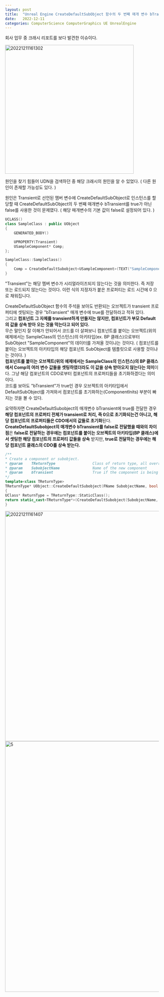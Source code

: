 ```yaml
---
layout: post
title:  "Unreal Engine CreateDefaultSubObject 함수의 두 번째 매개 변수 bTransient의 의미 ( FEventLoadNodeArray::GetAddedNodes 크래시 )"
date:   2022-12-11
categories: ComputerScience ComputerGraphics UE UnrealEngine
---            
```

                     
회사 업무 중 크래시 리포트를 보다 발견한 이슈이다.                   
                
<img width="421" alt="20221211161302" src="https://user-images.githubusercontent.com/33873804/206891051-f0a08f91-4727-4d1f-a0b7-8776155aa17e.png">              
           
원인을 찾기 힘들어 UDN을 검색하던 중 해당 크래시의 원인을 알 수 있었다. ( 다른 원인이 존재할 가능성도 있다. )           
                   
원인은 Transient로 선언된 멤버 변수에 CreateDefaultSubObject로 인스턴스를 할당할 때 CreateDefaultSubObject의 두 번째 매개변수 bTransient를 true가 아닌 false를 사용한 것이 문제였다. ( 해당 매개변수의 기본 값이 false로 설정되어 있다. )           

```cpp
UCLASS()
class SampleClass : public UObject
{
    GENERATED_BODY()

    UPROPERTY(Transient)
    USampleComponent* Comp;
};

SampleClass::SampleClass()
{
    Comp = CreateDefaultSubobject<USampleComponent>(TEXT("SampleComponent")); // 두 번째 매개변수를 기본 값인 falsr를 사용!
}

```
       
"Transient"는 해당 멤버 변수가 시리얼라이즈되지 않는다는 것을 의미한다. 즉 저장 또는 로드되지 않는다는 것이다. 이런 식의 지정자가 붙은 프로퍼티는 로드 시간에 0 으로 채워집니다.          
            
CreateDefaultSubObject 함수의 주석을 보아도 반환되는 오브젝트가 transient 프로퍼티에 셋팅되는 경우 "bTransient" 매개 변수에 true를 전달하라고 적혀 있다.                       
그리고 **컴포넌트 그 자체를 transient하게 만들지는 않지만, 컴포넌트가 부모 Default의 값을 상속 받아 오는 것을 막는다고 되어 있다.**         
무슨 말인지 잘 이해가 안되어서 코드를 더 살펴보니 컴포넌트를 붙이는 오브젝트(위의 예제에서는 SampleClass의 인스턴스)의 아키타입(ex. BP 클래스)으로부터 SubObject "SampleComponent"의 데이터를 가져올 것이냐는 것이다. ( 컴포넌트를 붙이는 오브젝트의 아키타입의 해당 컴포넌트 SubObject를 템플릿으로 사용할 것이냐는 것이다. )         
**컴포넌트를 붙이는 오브젝트(위의 예제에서는 SampleClass의 인스턴스)의 BP 클래스에서 Comp의 여러 변수 값들을 셋팅하였더라도 이 값을 상속 받아오지 않는다는 의미**이다. 그냥 해당 컴포넌트의 CDO로부터 컴포넌트의 프로퍼티들을 초기화하겠다는 의미이다.               
코드를 보아도 "bTransient"가 true인 경우 오브젝트의 아키타입에서 DefaultSubObject를 가져와서 컴포넌트를 초기화하는(ComponentInits) 부분이 빠지는 것을 볼 수 있다.           
         
요약하자면 CreateDefaultSubobject의 매개변수 bTransient에 true를 전달한 경우 **해당 컴포넌트의 프로퍼티 전체가 transient로 처리, 즉 0으로 초기화되는건 아니고, 해당 컴포넌트의 프로퍼티들은 CDO에서의 값들로 초기화**된다.                               
**CreateDefaultSubobject의 매개변수 bTransient를 false로 전달했을 때와의 차이점**은 **false로 전달하는 경우에는 컴포넌트를 붙이는 오브젝트의 아키타입(BP 클래스)에서 셋팅한 해당 컴포넌트의 프로퍼티 값들을 상속** 받지만, **true로 전달하는 경우에는 해당 컴포넌트 클래스의 CDO를 상속 받는다.**                                                                                 
            
```cpp
/**
* Create a component or subobject.
* @param	TReturnType					Class of return type, all overrides must be of this type
* @param	SubobjectName				Name of the new component
* @param	bTransient					True if the component is being assigned to a transient property. This does not make the component itself transient, but does stop it from inheriting parent defaults
*/
template<class TReturnType>
TReturnType* UObject::CreateDefaultSubobject(FName SubobjectName, bool bTransient = false)
{
UClass* ReturnType = TReturnType::StaticClass();
return static_cast<TReturnType*>(CreateDefaultSubobject(SubobjectName, ReturnType, ReturnType, /*bIsRequired =*/ true, bTransient));
}
```

<img width="752" alt="20221211161407" src="https://user-images.githubusercontent.com/33873804/206891048-5c273738-715a-4e9f-8033-151ecf82578c.png">                             
<img width="819" alt="5" src="https://user-images.githubusercontent.com/33873804/206891671-dbd0da50-de11-497b-801e-9db0b644c775.png">        

